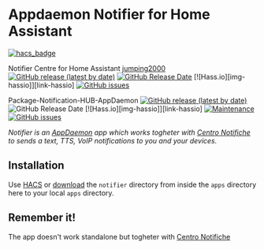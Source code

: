 # Appdaemon Notifier for Home Assistant
[![hacs_badge](https://img.shields.io/badge/HACS-Default-orange.svg)](https://github.com/custom-components/hacs)

Notifier Centre for Home Assistant [jumping2000](https://github.com/jumping2000/appdaemon/commits?author=jumping2000)<br>
[![GitHub release (latest by date)](https://img.shields.io/github/v/release/jumping2000/notifier)](https://github.com/jumping2000/notifier/releases)
[![GitHub Release Date](https://img.shields.io/github/release-date/jumping2000/notifier)](https://github.com/jumping2000/notifier/releases)
[![Hass.io][img-hassio]][link-hassio]
[![GitHub issues](https://img.shields.io/github/issues/jumping2000/notifier)](https://github.com/jumping2000/notifier/issues)

Package-Notification-HUB-AppDaemon 
[![GitHub release (latest by date)](https://img.shields.io/github/v/release/caiosweet/Package-Notification-HUB-AppDaemon)](https://github.com/caiosweet/Package-Notification-HUB-AppDaemon/releases)
![GitHub Release Date](https://img.shields.io/github/release-date/caiosweet/Package-Notification-HUB-AppDaemon)
[![Hass.io][img-hassio]][link-hassio]
[![Maintenance](https://img.shields.io/badge/Maintained%3F-Yes-brightgreen.svg)](https://github.com/caiosweet/Package-Notification-HUB-AppDaemon/graphs/commit-activity)
[![GitHub issues](https://img.shields.io/github/issues/caiosweet/Package-Notification-HUB-AppDaemon)](https://github.com/caiosweet/Package-Notification-HUB-AppDaemon/issues)

*Notifier is an [AppDaemon](https://github.com/home-assistant/appdaemon) app which works togheter with [Centro Notifiche](https://github.com/caiosweet/Package-Notification-HUB-AppDaemon) to sends a text, TTS, VoIP notifications to you and your devices.*

## Installation
Use [HACS](https://github.com/custom-components/hacs) or [download](https://github.com/jumping2000/notifier) the `notifier` directory from inside the `apps` directory here to your local `apps` directory.

## Remember it!
The app doesn't work standalone but togheter with [Centro Notifiche](https://github.com/caiosweet/Package-Notification-HUB-AppDaemon)
